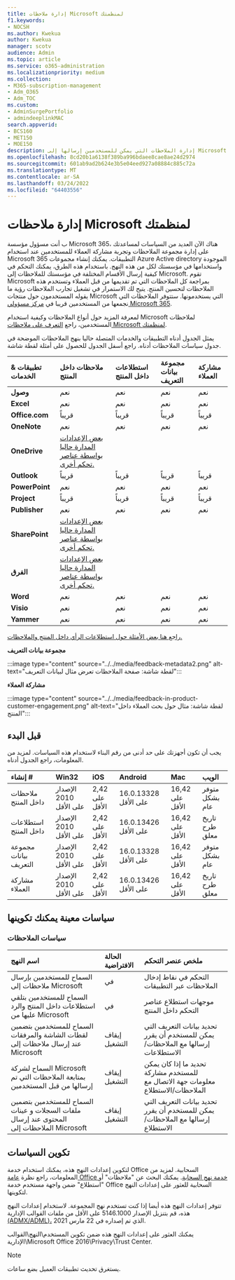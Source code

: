 ```yaml
---
title: إدارة ملاحظات Microsoft لمنظمتك
f1.keywords:
- NOCSH
ms.author: Kwekua
author: Kwekua
manager: scotv
audience: Admin
ms.topic: article
ms.service: o365-administration
ms.localizationpriority: medium
ms.collection:
- M365-subscription-management
- Adm_O365
- Adm_TOC
ms.custom:
- AdminSurgePortfolio
- admindeeplinkMAC
search.appverid:
- BCS160
- MET150
- MOE150
description: إدارة الملاحظات التي يمكن للمستخدمين إرسالها إلى Microsoft حول منتجات Microsoft.
ms.openlocfilehash: 8cd20b1a6138f389ba996bdaee8cae8ae24d2974
ms.sourcegitcommit: 601ab9ad2b624e3b5e04eed927a08884c885c72a
ms.translationtype: MT
ms.contentlocale: ar-SA
ms.lasthandoff: 03/24/2022
ms.locfileid: "64403556"
---
```

# <a name="manage-microsoft-feedback-for-your-organization"></a>إدارة ملاحظات Microsoft لمنظمتك

ب أنت مسؤول مؤسسة Microsoft 365، هناك الآن العديد من السياسات لمساعدتك على إدارة مجموعة الملاحظات وتجربة مشاركة العملاء للمستخدمين عند استخدام Microsoft 365 التطبيقات. يمكنك إنشاء مجموعات Azure Active directory الموجودة واستخدامها في مؤسستك لكل من هذه النهج. باستخدام هذه الطرق، يمكنك التحكم في كيفية إرسال الأقسام المختلفة في مؤسستك للملاحظات إلى Microsoft. تقوم Microsoft بمراجعة كل الملاحظات التي تم تقديمها من قبل العملاء وتستخدم هذه الملاحظات لتحسين المنتج. يتيح لك الاستمرار في تشغيل تجارب الملاحظات  رؤية ما يقوله المستخدمون حول منتجات Microsoft التي يستخدمونها. ستتوفر الملاحظات التي نجمعها من المستخدمين قريبا في <a href="https://go.microsoft.com/fwlink/p/?linkid=2024339" target="_blank">مركز مسؤولي Microsoft 365</a>.

لمعرفة المزيد حول أنواع الملاحظات وكيفية استخدام Microsoft لملاحظات المستخدمين، راجع [التعرف على ملاحظات Microsoft لمنظمتك](../misc/feedback-user-control.md).

يمثل الجدول أدناه التطبيقات والخدمات المتصلة حاليا بنهج الملاحظات الموضحة في جدول سياسات الملاحظات أدناه. راجع أسفل الجدول للحصول على أمثلة لقطة شاشة.

|**تطبيقات & الخدمات**|**ملاحظات داخل المنتج** <br> |**استطلاعات داخل المنتج** <br> |**مجموعة بيانات التعريف** <br> |**مشاركة العملاء** <br> |
|:-----|:-----|:-----|:-----|:-----|
|**وصول**|نعم|نعم|نعم|نعم|
|**Excel**|نعم|نعم|نعم|نعم|
|**Office.com**|قريباً|قريباً|قريباً|قريباً|
|**OneNote**|نعم|نعم|نعم|نعم|
|**OneDrive**|[بعض الإعدادات المدارة حاليا بواسطة عناصر تحكم أخرى.](/onedrive/disable-contact-support-send-feedback)||||
|**Outlook**|قريباً|قريباً|قريباً|قريباً|
|**PowerPoint**|نعم|نعم|نعم|نعم|
|**Project**|قريباً|قريباً|قريباً|قريباً|
|**Publisher**|نعم|نعم|نعم|نعم|
|**SharePoint**|[بعض الإعدادات المدارة حاليا بواسطة عناصر تحكم أخرى.](/powershell/module/sharepoint-online/set-spotenant)||||
|**الفرق**|[بعض الإعدادات المدارة حاليا بواسطة عناصر تحكم أخرى.](/microsoftteams/manage-feedback-policies-in-teams)||||
|**Word**|نعم|نعم|نعم|نعم|
|**Visio**|نعم|نعم|نعم|نعم|
|**Yammer**|نعم|نعم|نعم|نعم|

[راجع هنا بعض الأمثلة حول استطلاعات الرأي داخل المنتج والملاحظات.](/microsoft-365/admin/misc/feedback-user-control#in-product-surveys)

**مجموعة بيانات التعريف**

:::image type="content" source="../../media/feedback-metadata2.png" alt-text="لقطة شاشة: صفحة الملاحظات تعرض مثال لبيانات التعريف":::

**مشاركة العملاء**

:::image type="content" source="../../media/feedback-in-product-customer-engagement.png" alt-text="لقطة شاشة: مثال حول بحث العملاء داخل المنتج":::

## <a name="before-you-begin"></a>قبل البدء

يجب أن تكون أجهزتك على حد أدنى من رقم البناء لاستخدام هذه السياسات. لمزيد من المعلومات، راجع الجدول أدناه.

|**إنشاء #**|**Win32**|**iOS**|**Android**|**Mac**|**الويب**|
|:-----|:-----|:-----|:-----|:-----|:-----|
|ملاحظات داخل المنتج|الإصدار 2010 على الأقل|2,42 على الأقل|16.0.13328 على الأقل|16,42 على الأقل|متوفر بشكل عام|
|استطلاعات داخل المنتج|الإصدار 2010 على الأقل|2,42 على الأقل|16.0.13426 على الأقل|16,42 على الأقل|تاريخ طرح معلق|
|مجموعة بيانات التعريف|الإصدار 2010 على الأقل|2,42 على الأقل|16.0.13328 على الأقل|16,42 على الأقل|متوفر بشكل عام|
|مشاركة العملاء|الإصدار 2010 على الأقل|2,42 على الأقل|16.0.13426 على الأقل|16,42 على الأقل|تاريخ طرح معلق|

## <a name="specific-policies-you-can-configure"></a>سياسات معينة يمكنك تكوينها

### <a name="feedback-policies"></a>سياسات الملاحظات

|**اسم النهج**|**الحالة الافتراضية**|**ملخص عنصر التحكم**|
|:-----|:-----|:-----|
|السماح للمستخدمين بإرسال ملاحظات إلى Microsoft|في|التحكم في نقاط إدخال الملاحظات عبر التطبيقات|
|السماح للمستخدمين بتلقي استطلاعات داخل المنتج والرد عليها من Microsoft|في|موجهات استطلاع عناصر التحكم داخل المنتج|
|السماح للمستخدمين بتضمين لقطات الشاشة والمرفقات عند إرسال ملاحظات إلى Microsoft|إيقاف التشغيل|تحديد بيانات التعريف التي يمكن للمستخدم أن يقرر إرسالها مع الملاحظات/الاستطلاعات|
|السماح لشركة Microsoft بمتابعة الملاحظات التي تم إرسالها من قبل المستخدمين|إيقاف التشغيل|تحديد ما إذا كان يمكن للمستخدم مشاركة معلومات جهة الاتصال مع الملاحظات/الاستطلاع|
|السماح للمستخدمين بتضمين ملفات السجلات و عينات المحتوى عند إرسال الملاحظات إلى Microsoft|إيقاف التشغيل|تحديد بيانات التعريف التي يمكن للمستخدم أن يقرر إرسالها مع الملاحظات/الاستطلاع|

## <a name="configure-policies"></a>تكوين السياسات

لتكوين إعدادات النهج هذه، يمكنك استخدام خدمة Office السحابية. لمزيد من المعلومات، راجع نظرة [عامة Office خدمة نهج السحابة](/deployoffice/overview-office-cloud-policy-service). يمكنك البحث عن "ملاحظات" أو "استطلاع" ضمن واجهة مستخدم خدمة Office السحابية للعثور على إعدادات النهج لتكوينها. 

تتوفر إعدادات النهج هذه أيضا إذا كنت تستخدم نهج المجموعة. لاستخدام إعدادات النهج هذه، قم بتنزيل الإصدار 5146.1000 على الأقل من ملفات القوالب الإدارية [(ADMX/ADML)،](https://www.microsoft.com/download/details.aspx?id=49030) الذي تم إصداره في 22 مارس 2021.

يمكنك العثور على إعدادات النهج هذه ضمن تكوين المستخدم\النهج\القوالب الإدارية\Microsoft Office 2016\Privacy\Trust Center.

> [!NOTE]
> يستغرق تحديث تطبيقات العميل بضع ساعات.
